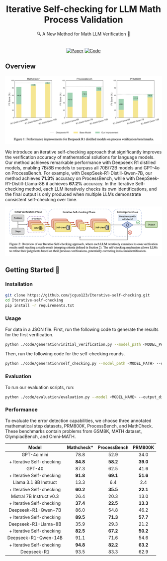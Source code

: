 <div align="center">

# Iterative Self-checking for LLM Math Process Validation

<div>
🔍 A New Method for Math LLM Verification 🎯
</div>
</div>
<div>
<br>

<div align="center">

[![Paper](https://img.shields.io/badge/Paper-Arxiv-red?style=for-the-badge&logo=arxiv&logoColor=white)](https://arxiv.org/abs/your_paper)
[![Code](https://img.shields.io/badge/Code-Github-black?style=for-the-badge&logo=github&logoColor=white)](https://github.com/your_repo)

</div>

</div>

## Overview
![](figure/1.png)

We introduce an iterative self-checking approach that significantly improves the verification accuracy of mathematical solutions for language models. Our method achieves remarkable performance with Deepseek R1 distilled models, enabling 7B/8B models to surpass all 70B/72B models and GPT-4o on ProcessBench. For example, with DeepSeek-R1-Distill-Qwen-7B, our method achieves **71.3%** accuracy on ProcessBench, while with DeepSeek-R1-Distill-Llama-8B it achieves **67.2%** accuracy. In the Iterative Self-checking method, each LLM iteratively checks its own identifications, and the final output is only produced when multiple LLMs demonstrate consistent self-checking over time.

![](figure/2.png)

## Getting Started 🎯 

### Installation
```bash
git clone https://github.com/jcguo123/Iterative-self-checking.git
cd Iterative-self-checking
pip install -r requirements.txt 
```

### Usage
For data in a JSON file. First, run the following code to generate the results for the first verification. 
```bash
python ./code/generation/initial_verification.py --model_path <MODEL_PATH> --dataset_path <DATASET_PATH> --output_dic <OUTPUT_DIR>
```
Then, run the following code for the self-checking rounds.
```bash
python ./code/generation/self_checking.py --model_path <MODEL_PATH> --output_dic <OUTPUT_DIRECTORY>
```
### Evaluation
To run our evaluation scripts, run:
```bash
python ./code/evaluation/evaluation.py --model <MODEL_NAME> --output_dic <OUTPUT_DIRECTORY>
```
### Performance
To evaluate the error detection capabilities, we choose three annotated mathematical step datasets, PRM800K, ProcessBench, and MathCheck. These benchmarks contain problems from GSM8K, MATH dataset, OlympiadBench, and Omni-MATH.
<div align="center">

| Model |  Mathcheck\* | ProcessBench | PRM800K |
| :---: | :---: | :---: | :---: |
| GPT-4o mini | 78.8 | 52.9 | 34.0 |
| + Iterative Self-checking | **84.8** | **58.2** | **39.0** |
| GPT-40 | 87.3 | 62.5 | 41.6 |
| + Iterative Self-checking | **91.8** | **69.1** | **51.6** |
| Llama 3.1 8B Instruct | 13.3 | 6.4 | 2.4 |
| + Iterative Self-checking | **60.2** | **35.5** | **22.1** |
| Mistral 7B Instruct v0.3 | 26.4 | 20.3 | 13.0 |
| + Iterative Self-checking | **37.4** | **22.5** | **13.3** |
| Deepseek-R1-Qwen-7B | 86.0 | 54.8 | 46.2 |
| + Iterative Self-checking | **89.5** | **71.3** | **57.7** |
| Deepseek-R1-Llama-8B | 35.9 | 29.3 | 21.2 |
| + Iterative Self-checking | **82.5** | **67.2** | **50.2** |
| Deepseek-R1-Qwen-14B | 91.1 | 71.6 | 54.6 |
| + Iterative Self-checking | **94.8** | **82.2** | **63.2** |
| Deepseek-R1 | 93.5 | 83.3 | 62.9 |
</div>
